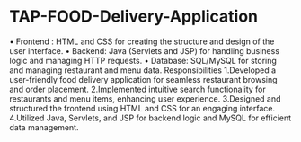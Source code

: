 # TAP-FOOD-Delivery-Application
• Frontend : HTML and CSS for creating the structure and design of the user interface. 
• Backend: Java (Servlets and JSP) for handling business logic and managing HTTP requests. 
• Database: SQL/MySQL for storing and managing restaurant and menu data.
Responsibilities
1.Developed a user-friendly food delivery application for seamless restaurant browsing and order
placement.
2.Implemented intuitive search functionality for restaurants and menu items, enhancing user
experience.
3.Designed and structured the frontend using HTML and CSS for an engaging interface.
4.Utilized Java, Servlets, and JSP for backend logic and MySQL for efficient data management.
